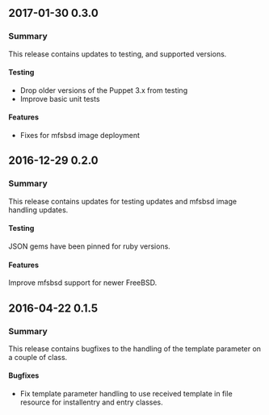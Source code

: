 ## 2017-01-30 0.3.0
### Summary
This release contains updates to testing, and supported versions.

#### Testing
 - Drop older versions of the Puppet 3.x from testing
 - Improve basic unit tests

#### Features
 - Fixes for mfsbsd image deployment

## 2016-12-29 0.2.0
### Summary
This release contains updates for testing updates and mfsbsd image
handling updates.

#### Testing
JSON gems have been pinned for ruby versions.

#### Features
Improve mfsbsd support for newer FreeBSD.


## 2016-04-22 0.1.5
### Summary
This release contains bugfixes to the handling of the template parameter on a
couple of class.

#### Bugfixes
- Fix template parameter handling to use received template in file resource for
  installentry and entry classes.
